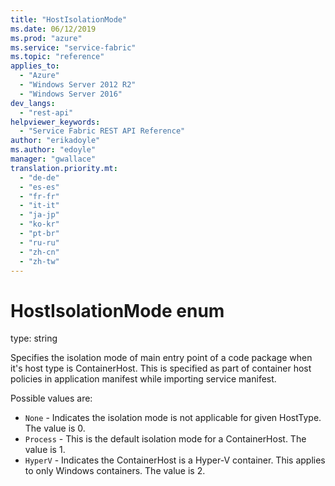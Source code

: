 ```yaml
---
title: "HostIsolationMode"
ms.date: 06/12/2019
ms.prod: "azure"
ms.service: "service-fabric"
ms.topic: "reference"
applies_to: 
  - "Azure"
  - "Windows Server 2012 R2"
  - "Windows Server 2016"
dev_langs: 
  - "rest-api"
helpviewer_keywords: 
  - "Service Fabric REST API Reference"
author: "erikadoyle"
ms.author: "edoyle"
manager: "gwallace"
translation.priority.mt: 
  - "de-de"
  - "es-es"
  - "fr-fr"
  - "it-it"
  - "ja-jp"
  - "ko-kr"
  - "pt-br"
  - "ru-ru"
  - "zh-cn"
  - "zh-tw"
---
```

# HostIsolationMode enum

type: string

Specifies the isolation mode of main entry point of a code package when it's host type is ContainerHost. This is specified as part of container host policies in application manifest while importing service manifest.

Possible values are: 

  - `None` - Indicates the isolation mode is not applicable for given HostType. The value is 0.
  - `Process` - This is the default isolation mode for a ContainerHost. The value is 1.
  - `HyperV` - Indicates the ContainerHost is a Hyper-V container. This applies to only Windows containers. The value is 2.

